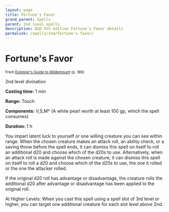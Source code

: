 ```yaml
---
layout: page
title: Fortune's Favor
grand_parent: Spells
parent: 2nd level spells 
description: D&D 5th edition Fortune's Favor details
permalink: /spells/2nd/fortune's-favor/
---
```


# Fortune's Favor

<small>From <a target="_blank" href="https://dnd.wizards.com/products/wildemount">Explorer's Guide to Wildemount</a> (p. 186)</small>


2nd level divination

**Casting time:** 1 min

**Range:** Touch

**Components:** V,S,M† (A white pearl worth at least 100 gp, which the spell consumes)

**Duration:** 1 h

You impart latent luck to yourself or one willing creature you can see within range. When the chosen creature makes an attack roll, an ability check, or a saving throw before the spell ends, it can dismiss this spell on itself to roll an additional d20 and choose which of the d20s to use. Alternatively, when an attack roll is made against the chosen creature, it can dismiss this spell on itself to roll a d20 and choose which of the d20s to use, the one it rolled or the one the attacker rolled.

   If the original d20 roll has advantage or disadvantage, the creature rolls the additional d20 after advantage or disadvantage has been applied to the original roll.

   At Higher Levels: When you cast this spell using a spell slot of 3rd level or higher, you can target one additional creature for each slot level above 2nd.